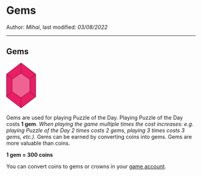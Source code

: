 ﻿# Gems

Author: *Mihai*, last modified: _03/08/2022_

---

## Gems

![Gem](images/gem.png?h=48)

Gems are used for playing Puzzle of the Day.
Playing Puzzle of the Day costs **1 gem**.
_When playing the game multiple times the cost increases: e.g. playing Puzzle of the Day 2 times costs 2 gems, playing 3 times costs 3 gems, etc.)._
Gems can be earned by converting coins into gems.
Gems are more valuable than coins.

**1 gem = 300 coins**

You can convert coins to gems or crowns in your [game account](https://frenzygames.net/custom/account).